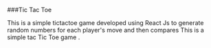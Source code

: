 ###Tic Tac Toe

This is a simple tictactoe game developed using React Js to generate random numbers for each player's move and then compares
This is a simple tac Tic Toe game .
